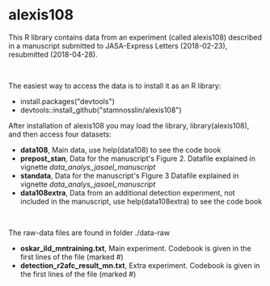 # alexis108

This R library contains data from an experiment (called alexis108) described in a manuscript submitted to JASA-Express Letters (2018-02-23), resubmitted (2018-04-28).

<br>

The easiest way to access the data is to install it as an R library:

+ install.packages("devtools")
+ devtools::install_github("stamnosslin/alexis108") 

After installation of alexis108 you may load the library, library(alexis108), and then access four datasets:  

+ **data108**,  Main data, use help(data108) to see the code book
+ **prepost_stan**,  Data for the manuscript's Figure 2. Datafile explained in vignette *data_analys_jasael_manuscript*
+ **standata**,  Data for the manuscript's FIgure 3 Datafile explained in vignette *data_analys_jasael_manuscript*
+ **data108extra**, Data from an additional detection experiment, not included in the manuscript, use help(data108extra) to see the code book

<br>


The raw-data files are found in folder ./data-raw  

+ **oskar_ild_mntraining.txt**, Main experiment. Codebook is given in the first lines of the file (marked #)
+ **detection_r2afc_result_mn.txt**, Extra experiment. Codebook is given in the first lines of the file (marked #)

